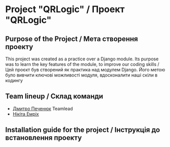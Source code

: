 # Project "QRLogic" / Проект "QRLogic"

## __Purpose of the Project__ / __Мета створення проекту__

This project was created as a practice over a Django module. Its purpose was to learn the key features of the module, to improve our coding skills / Цей проєкт був створений як практика над модулем Django. Його метою було вивчити ключові можливості модуля, вдосконалити наші скіли в кодингу

## __Team lineup__ / __Склад команди__
* [Дмитро Печенюк](https://github.com/DmitriyPechenyuk0) Teamlead
* [Нікіта Емріх](https://github.com/NikitaEmrih)

## __Installation guide for the project__ / __Інструкція до встановлення проекту__

